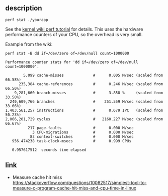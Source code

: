 ## description

```
perf stat ./yourapp
```

See the [kernel wiki perf tutorial](https://perf.wiki.kernel.org/index.php/Tutorial) for details. This uses the hardware performance counters of your CPU, so the overhead is very small.

Example from the wiki:

```
perf stat -B dd if=/dev/zero of=/dev/null count=1000000

Performance counter stats for 'dd if=/dev/zero of=/dev/null count=1000000':

        5,099 cache-misses             #      0.005 M/sec (scaled from 66.58%)
      235,384 cache-references         #      0.246 M/sec (scaled from 66.56%)
    9,281,660 branch-misses            #      3.858 %     (scaled from 33.50%)
  240,609,766 branches                 #    251.559 M/sec (scaled from 33.66%)
1,403,561,257 instructions             #      0.679 IPC   (scaled from 50.23%)
2,066,201,729 cycles                   #   2160.227 M/sec (scaled from 66.67%)
          217 page-faults              #      0.000 M/sec
            3 CPU-migrations           #      0.000 M/sec
           83 context-switches         #      0.000 M/sec
   956.474238 task-clock-msecs         #      0.999 CPUs

   0.957617512  seconds time elapsed
```

## link

- Measure cache hit miss https://stackoverflow.com/questions/10082517/simplest-tool-to-measure-c-program-cache-hit-miss-and-cpu-time-in-linux

